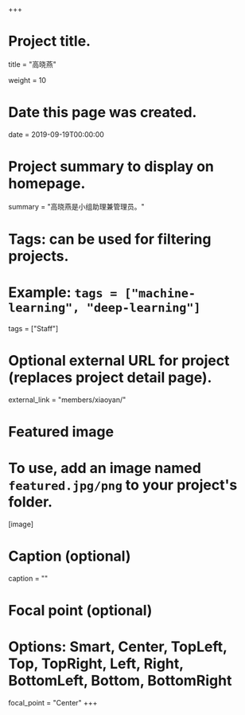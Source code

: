 +++
# Project title.
title = "高晓燕"

weight = 10

# Date this page was created.
date = 2019-09-19T00:00:00

# Project summary to display on homepage.
summary = "高晓燕是小组助理兼管理员。"

# Tags: can be used for filtering projects.
# Example: `tags = ["machine-learning", "deep-learning"]`
tags = ["Staff"]

# Optional external URL for project (replaces project detail page).
external_link = "members/xiaoyan/"

# Featured image
# To use, add an image named `featured.jpg/png` to your project's folder. 
[image]
  # Caption (optional)
  caption = ""

  # Focal point (optional)
  # Options: Smart, Center, TopLeft, Top, TopRight, Left, Right, BottomLeft, Bottom, BottomRight
  focal_point = "Center"
+++

